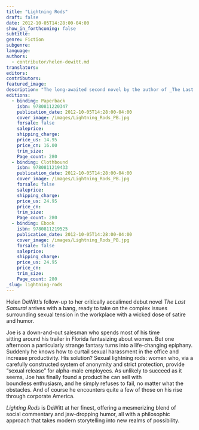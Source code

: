 ```yaml
---
title: "Lightning Rods"
draft: false
date: 2012-10-05T14:28:00-04:00
show_in_forthcoming: false
subtitle:
genre: Fiction
subgenre:
language:
authors:
  - contributor/helen-dewitt.md
translators:
editors:
contributors:
featured_image:
description: "The long-awaited second novel by the author of _The Last Samurai_. "
editions:
  - binding: Paperback
    isbn: 9780811220347
    publication_date: 2012-10-05T14:28:00-04:00
    cover_image: /images/Lightning_Rods_PB.jpg
    forsale: false
    saleprice:
    shipping_charge:
    price_us: 14.95
    price_cn: 16.00
    trim_size:
    Page_count: 280
  - binding: Clothbound
    isbn: 9780811219433
    publication_date: 2012-10-05T14:28:00-04:00
    cover_image: /images/Lightning_Rods_PB.jpg
    forsale: false
    saleprice:
    shipping_charge:
    price_us: 24.95
    price_cn:
    trim_size:
    Page_count: 280
  - binding: Ebook
    isbn: 9780811219525
    publication_date: 2012-10-05T14:28:00-04:00
    cover_image: /images/Lightning_Rods_PB.jpg
    forsale: false
    saleprice:
    shipping_charge:
    price_us: 24.95
    price_cn:
    trim_size:
    Page_count: 280
_slug: lightning-rods
---
```


Helen DeWitt’s follow-up to her critically accalimed debut novel _The Last Samurai_ arrives with a bang, ready to take on the complex issues surrounding sexual tension in the workplace with a wicked dose of satire and humor.

Joe is a down-and-out salesman who spends most of his time sitting around his trailer in Florida fantasizing about women. But one afternoon a particularly strange fantasy turns into a life-changing epiphany. Suddenly he knows how to curtail sexual harassment in the office and increase productivity. His solution? Sexual lightning rods: women who, via a carefully constructed system of anonymity and strict protection, provide “sexual release” for alpha-male employees. As unlikely to succeed as it seems, Joe has finally found a product he can sell with boundless enthusiasm, and he simply refuses to fail, no matter what the obstacles. And of course he encounters quite a few of those on his rise through corporate America.

_Lighting Rods_ is DeWitt at her finest, offering a mesmerizing blend of social commentary and jaw-dropping humor, all with a philosophic approach that takes modern storytelling into new realms of possibility.

